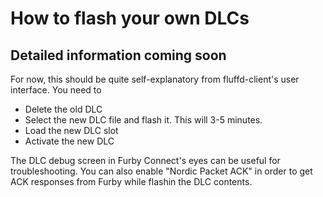 # How to flash your own DLCs
## Detailed information coming soon
For now, this should be quite self-explanatory from fluffd-client's user interface. You need to
* Delete the old DLC
* Select the new DLC file and flash it. This will 3-5 minutes.
* Load the new DLC slot
* Activate the new DLC

The DLC debug screen in Furby Connect's eyes can be useful for troubleshooting. You can also enable "Nordic Packet ACK" in order to get ACK responses from Furby while flashin the DLC contents.
